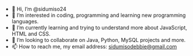 - 👋 Hi, I’m @sidumiso24
- 👀 I’m interested in coding, programming and learning new programming languages.
- 🌱 I’m currently learning and trying to understand more about JavaScript, HTML and CSS.
- 💞️ I’m looking to collaborate on Java, Python, MySQL projects and more.
- 📫 How to reach me, my email address: sidumisodebbie@gmail.com



